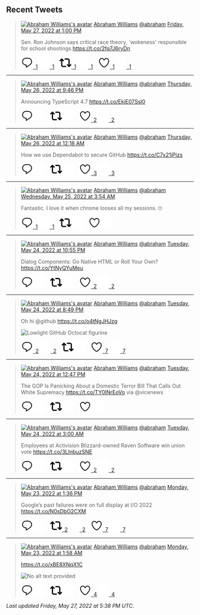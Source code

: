 ## Recent Tweets

> [![Abraham Williams's avatar](https://pbs.twimg.com/profile_images/897079141719195648/_mvh-QJH_mini.jpg)](https://twitter.com/abraham) [Abraham Williams](https://twitter.com/abraham) [@abraham](https://twitter.com/abraham) [Friday, May 27, 2022 at 1:00 PM](https://twitter.com/abraham/status/1530172187545575424)
>
> Sen. Ron Johnson says critical race theory, 'wokeness' responsible for school shootings https://t.co/2fq7J6ryDn
>
> [![Reply](./images/reply_light.svg#gh-light-mode-only "Reply")&ensp;1](https://twitter.com/intent/tweet?in_reply_to=1530172187545575424#gh-light-mode-only)[![Reply](./images/reply.svg#gh-dark-mode-only "Reply")&ensp;1](https://twitter.com/intent/tweet?in_reply_to=1530172187545575424#gh-dark-mode-only)&emsp;[![Retweet](./images/retweet_light.svg#gh-light-mode-only "Retweet")&ensp;1](https://twitter.com/intent/retweet?tweet_id=1530172187545575424#gh-light-mode-only)[![Retweet](./images/retweet.svg#gh-dark-mode-only "Retweet")&ensp;1](https://twitter.com/intent/retweet?tweet_id=1530172187545575424#gh-dark-mode-only)&emsp;[![Like](./images/like_light.svg#gh-light-mode-only "Like")&ensp;1](https://twitter.com/intent/favorite?tweet_id=1530172187545575424#gh-light-mode-only)[![Like](./images/like.svg#gh-dark-mode-only "Like")&ensp;1](https://twitter.com/intent/favorite?tweet_id=1530172187545575424#gh-dark-mode-only)


---

> [![Abraham Williams's avatar](https://pbs.twimg.com/profile_images/897079141719195648/_mvh-QJH_mini.jpg)](https://twitter.com/abraham) [Abraham Williams](https://twitter.com/abraham) [@abraham](https://twitter.com/abraham) [Thursday, May 26, 2022 at 9:46 PM](https://twitter.com/abraham/status/1529942101110276121)
>
> Announcing TypeScript 4.7 https://t.co/EkjE07Ssl0
>
> [![Reply](./images/reply_light.svg#gh-light-mode-only "Reply")](https://twitter.com/intent/tweet?in_reply_to=1529942101110276121#gh-light-mode-only)[![Reply](./images/reply.svg#gh-dark-mode-only "Reply")](https://twitter.com/intent/tweet?in_reply_to=1529942101110276121#gh-dark-mode-only)&emsp;[![Retweet](./images/retweet_light.svg#gh-light-mode-only "Retweet")](https://twitter.com/intent/retweet?tweet_id=1529942101110276121#gh-light-mode-only)[![Retweet](./images/retweet.svg#gh-dark-mode-only "Retweet")](https://twitter.com/intent/retweet?tweet_id=1529942101110276121#gh-dark-mode-only)&emsp;[![Like](./images/like_light.svg#gh-light-mode-only "Like")&ensp;2](https://twitter.com/intent/favorite?tweet_id=1529942101110276121#gh-light-mode-only)[![Like](./images/like.svg#gh-dark-mode-only "Like")&ensp;2](https://twitter.com/intent/favorite?tweet_id=1529942101110276121#gh-dark-mode-only)


---

> [![Abraham Williams's avatar](https://pbs.twimg.com/profile_images/897079141719195648/_mvh-QJH_mini.jpg)](https://twitter.com/abraham) [Abraham Williams](https://twitter.com/abraham) [@abraham](https://twitter.com/abraham) [Thursday, May 26, 2022 at 12:18 AM](https://twitter.com/abraham/status/1529617844115316736)
>
> How we use Dependabot to secure GitHub https://t.co/C7x21iPizs
>
> [![Reply](./images/reply_light.svg#gh-light-mode-only "Reply")](https://twitter.com/intent/tweet?in_reply_to=1529617844115316736#gh-light-mode-only)[![Reply](./images/reply.svg#gh-dark-mode-only "Reply")](https://twitter.com/intent/tweet?in_reply_to=1529617844115316736#gh-dark-mode-only)&emsp;[![Retweet](./images/retweet_light.svg#gh-light-mode-only "Retweet")](https://twitter.com/intent/retweet?tweet_id=1529617844115316736#gh-light-mode-only)[![Retweet](./images/retweet.svg#gh-dark-mode-only "Retweet")](https://twitter.com/intent/retweet?tweet_id=1529617844115316736#gh-dark-mode-only)&emsp;[![Like](./images/like_light.svg#gh-light-mode-only "Like")&ensp;3](https://twitter.com/intent/favorite?tweet_id=1529617844115316736#gh-light-mode-only)[![Like](./images/like.svg#gh-dark-mode-only "Like")&ensp;3](https://twitter.com/intent/favorite?tweet_id=1529617844115316736#gh-dark-mode-only)


---

> [![Abraham Williams's avatar](https://pbs.twimg.com/profile_images/897079141719195648/_mvh-QJH_mini.jpg)](https://twitter.com/abraham) [Abraham Williams](https://twitter.com/abraham) [@abraham](https://twitter.com/abraham) [Wednesday, May 25, 2022 at 3:54 AM](https://twitter.com/abraham/status/1529309968880607233)
>
> Fantastic. I love it when chrome looses all my sessions. 🙄
>
> [![Reply](./images/reply_light.svg#gh-light-mode-only "Reply")&ensp;1](https://twitter.com/intent/tweet?in_reply_to=1529309968880607233#gh-light-mode-only)[![Reply](./images/reply.svg#gh-dark-mode-only "Reply")&ensp;1](https://twitter.com/intent/tweet?in_reply_to=1529309968880607233#gh-dark-mode-only)&emsp;[![Retweet](./images/retweet_light.svg#gh-light-mode-only "Retweet")](https://twitter.com/intent/retweet?tweet_id=1529309968880607233#gh-light-mode-only)[![Retweet](./images/retweet.svg#gh-dark-mode-only "Retweet")](https://twitter.com/intent/retweet?tweet_id=1529309968880607233#gh-dark-mode-only)&emsp;[![Like](./images/like_light.svg#gh-light-mode-only "Like")](https://twitter.com/intent/favorite?tweet_id=1529309968880607233#gh-light-mode-only)[![Like](./images/like.svg#gh-dark-mode-only "Like")](https://twitter.com/intent/favorite?tweet_id=1529309968880607233#gh-dark-mode-only)


---

> [![Abraham Williams's avatar](https://pbs.twimg.com/profile_images/897079141719195648/_mvh-QJH_mini.jpg)](https://twitter.com/abraham) [Abraham Williams](https://twitter.com/abraham) [@abraham](https://twitter.com/abraham) [Tuesday, May 24, 2022 at 10:55 PM](https://twitter.com/abraham/status/1529234741685264384)
>
> Dialog Components: Go Native HTML or Roll Your Own? https://t.co/YtNyQYuMeu
>
> [![Reply](./images/reply_light.svg#gh-light-mode-only "Reply")](https://twitter.com/intent/tweet?in_reply_to=1529234741685264384#gh-light-mode-only)[![Reply](./images/reply.svg#gh-dark-mode-only "Reply")](https://twitter.com/intent/tweet?in_reply_to=1529234741685264384#gh-dark-mode-only)&emsp;[![Retweet](./images/retweet_light.svg#gh-light-mode-only "Retweet")](https://twitter.com/intent/retweet?tweet_id=1529234741685264384#gh-light-mode-only)[![Retweet](./images/retweet.svg#gh-dark-mode-only "Retweet")](https://twitter.com/intent/retweet?tweet_id=1529234741685264384#gh-dark-mode-only)&emsp;[![Like](./images/like_light.svg#gh-light-mode-only "Like")&ensp;2](https://twitter.com/intent/favorite?tweet_id=1529234741685264384#gh-light-mode-only)[![Like](./images/like.svg#gh-dark-mode-only "Like")&ensp;2](https://twitter.com/intent/favorite?tweet_id=1529234741685264384#gh-dark-mode-only)


---

> [![Abraham Williams's avatar](https://pbs.twimg.com/profile_images/897079141719195648/_mvh-QJH_mini.jpg)](https://twitter.com/abraham) [Abraham Williams](https://twitter.com/abraham) [@abraham](https://twitter.com/abraham) [Tuesday, May 24, 2022 at 8:49 PM](https://twitter.com/abraham/status/1529203035364270080)
>
> Oh hi @github https://t.co/o4tNgJHJzg
>
> ![Lowlight GitHub Octocat figurine](https://pbs.twimg.com/media/FTjRncaWUAACu-Q.jpg)
>
> [![Reply](./images/reply_light.svg#gh-light-mode-only "Reply")&ensp;2](https://twitter.com/intent/tweet?in_reply_to=1529203035364270080#gh-light-mode-only)[![Reply](./images/reply.svg#gh-dark-mode-only "Reply")&ensp;2](https://twitter.com/intent/tweet?in_reply_to=1529203035364270080#gh-dark-mode-only)&emsp;[![Retweet](./images/retweet_light.svg#gh-light-mode-only "Retweet")](https://twitter.com/intent/retweet?tweet_id=1529203035364270080#gh-light-mode-only)[![Retweet](./images/retweet.svg#gh-dark-mode-only "Retweet")](https://twitter.com/intent/retweet?tweet_id=1529203035364270080#gh-dark-mode-only)&emsp;[![Like](./images/like_light.svg#gh-light-mode-only "Like")&ensp;7](https://twitter.com/intent/favorite?tweet_id=1529203035364270080#gh-light-mode-only)[![Like](./images/like.svg#gh-dark-mode-only "Like")&ensp;7](https://twitter.com/intent/favorite?tweet_id=1529203035364270080#gh-dark-mode-only)


---

> [![Abraham Williams's avatar](https://pbs.twimg.com/profile_images/897079141719195648/_mvh-QJH_mini.jpg)](https://twitter.com/abraham) [Abraham Williams](https://twitter.com/abraham) [@abraham](https://twitter.com/abraham) [Tuesday, May 24, 2022 at 12:47 PM](https://twitter.com/abraham/status/1529081536204644355)
>
> The GOP Is Panicking About a Domestic Terror Bill That Calls Out White Supremacy https://t.co/TY0INrEoVo via @vicenews
>
> [![Reply](./images/reply_light.svg#gh-light-mode-only "Reply")](https://twitter.com/intent/tweet?in_reply_to=1529081536204644355#gh-light-mode-only)[![Reply](./images/reply.svg#gh-dark-mode-only "Reply")](https://twitter.com/intent/tweet?in_reply_to=1529081536204644355#gh-dark-mode-only)&emsp;[![Retweet](./images/retweet_light.svg#gh-light-mode-only "Retweet")](https://twitter.com/intent/retweet?tweet_id=1529081536204644355#gh-light-mode-only)[![Retweet](./images/retweet.svg#gh-dark-mode-only "Retweet")](https://twitter.com/intent/retweet?tweet_id=1529081536204644355#gh-dark-mode-only)&emsp;[![Like](./images/like_light.svg#gh-light-mode-only "Like")](https://twitter.com/intent/favorite?tweet_id=1529081536204644355#gh-light-mode-only)[![Like](./images/like.svg#gh-dark-mode-only "Like")](https://twitter.com/intent/favorite?tweet_id=1529081536204644355#gh-dark-mode-only)


---

> [![Abraham Williams's avatar](https://pbs.twimg.com/profile_images/897079141719195648/_mvh-QJH_mini.jpg)](https://twitter.com/abraham) [Abraham Williams](https://twitter.com/abraham) [@abraham](https://twitter.com/abraham) [Tuesday, May 24, 2022 at 3:00 AM](https://twitter.com/abraham/status/1528933834678538240)
>
> Employees at Activision Blizzard-owned Raven Software win union vote https://t.co/3LInbuzSNE
>
> [![Reply](./images/reply_light.svg#gh-light-mode-only "Reply")](https://twitter.com/intent/tweet?in_reply_to=1528933834678538240#gh-light-mode-only)[![Reply](./images/reply.svg#gh-dark-mode-only "Reply")](https://twitter.com/intent/tweet?in_reply_to=1528933834678538240#gh-dark-mode-only)&emsp;[![Retweet](./images/retweet_light.svg#gh-light-mode-only "Retweet")](https://twitter.com/intent/retweet?tweet_id=1528933834678538240#gh-light-mode-only)[![Retweet](./images/retweet.svg#gh-dark-mode-only "Retweet")](https://twitter.com/intent/retweet?tweet_id=1528933834678538240#gh-dark-mode-only)&emsp;[![Like](./images/like_light.svg#gh-light-mode-only "Like")&ensp;2](https://twitter.com/intent/favorite?tweet_id=1528933834678538240#gh-light-mode-only)[![Like](./images/like.svg#gh-dark-mode-only "Like")&ensp;2](https://twitter.com/intent/favorite?tweet_id=1528933834678538240#gh-dark-mode-only)


---

> [![Abraham Williams's avatar](https://pbs.twimg.com/profile_images/897079141719195648/_mvh-QJH_mini.jpg)](https://twitter.com/abraham) [Abraham Williams](https://twitter.com/abraham) [@abraham](https://twitter.com/abraham) [Monday, May 23, 2022 at 1:36 PM](https://twitter.com/abraham/status/1528731508604805124)
>
> Google’s past failures were on full display at I/O 2022 https://t.co/N0sDbO2CXM
>
> [![Reply](./images/reply_light.svg#gh-light-mode-only "Reply")](https://twitter.com/intent/tweet?in_reply_to=1528731508604805124#gh-light-mode-only)[![Reply](./images/reply.svg#gh-dark-mode-only "Reply")](https://twitter.com/intent/tweet?in_reply_to=1528731508604805124#gh-dark-mode-only)&emsp;[![Retweet](./images/retweet_light.svg#gh-light-mode-only "Retweet")&ensp;2](https://twitter.com/intent/retweet?tweet_id=1528731508604805124#gh-light-mode-only)[![Retweet](./images/retweet.svg#gh-dark-mode-only "Retweet")&ensp;2](https://twitter.com/intent/retweet?tweet_id=1528731508604805124#gh-dark-mode-only)&emsp;[![Like](./images/like_light.svg#gh-light-mode-only "Like")&ensp;7](https://twitter.com/intent/favorite?tweet_id=1528731508604805124#gh-light-mode-only)[![Like](./images/like.svg#gh-dark-mode-only "Like")&ensp;7](https://twitter.com/intent/favorite?tweet_id=1528731508604805124#gh-dark-mode-only)


---

> [![Abraham Williams's avatar](https://pbs.twimg.com/profile_images/897079141719195648/_mvh-QJH_mini.jpg)](https://twitter.com/abraham) [Abraham Williams](https://twitter.com/abraham) [@abraham](https://twitter.com/abraham) [Monday, May 23, 2022 at 1:58 AM](https://twitter.com/abraham/status/1528555877912956928)
>
> https://t.co/xBE8XNqX1C
>
> ![No alt text provided](https://pbs.twimg.com/media/FTaFcnVWQAEK_pr.jpg)
>
> [![Reply](./images/reply_light.svg#gh-light-mode-only "Reply")](https://twitter.com/intent/tweet?in_reply_to=1528555877912956928#gh-light-mode-only)[![Reply](./images/reply.svg#gh-dark-mode-only "Reply")](https://twitter.com/intent/tweet?in_reply_to=1528555877912956928#gh-dark-mode-only)&emsp;[![Retweet](./images/retweet_light.svg#gh-light-mode-only "Retweet")](https://twitter.com/intent/retweet?tweet_id=1528555877912956928#gh-light-mode-only)[![Retweet](./images/retweet.svg#gh-dark-mode-only "Retweet")](https://twitter.com/intent/retweet?tweet_id=1528555877912956928#gh-dark-mode-only)&emsp;[![Like](./images/like_light.svg#gh-light-mode-only "Like")&ensp;4](https://twitter.com/intent/favorite?tweet_id=1528555877912956928#gh-light-mode-only)[![Like](./images/like.svg#gh-dark-mode-only "Like")&ensp;4](https://twitter.com/intent/favorite?tweet_id=1528555877912956928#gh-dark-mode-only)


_Last updated Friday, May 27, 2022 at 5:38 PM UTC._
